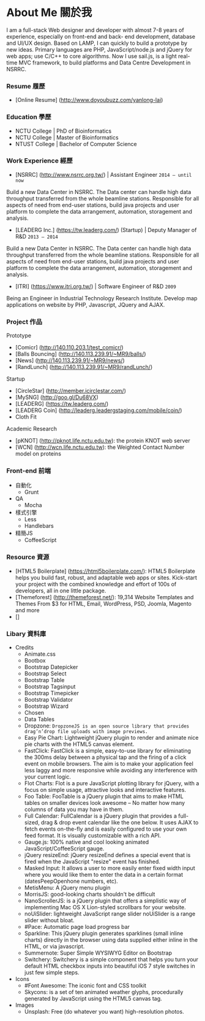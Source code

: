 # About Me 關於我
I am a full-stack Web designer and developer with almost 7-8 years of experience, especially on front-end and back- end development, database and UI/UX design. Based on LAMP, I can quickly to build a prototype by new ideas. Primary languages are PHP, JavaScript/node.js and jQuery for web apps; use C/C++ to core algorithms. Now I use sail.js, is a light real-time MVC framework, to build platforms and Data Centre Development in NSRRC.


### Resume 履歷  
 - [Online Resume] (http://www.doyoubuzz.com/yanlong-lai)

### Education 學歷
 - NCTU College | PhD of Bioinformatics  
 - NCTU College | Master of Bioinformatics  
 - NTUST College | Bachelor of Computer Science  

### Work Experience 經歷
 - [NSRRC] (http://www.nsrrc.org.tw/) | Assistant Engineer `2014 – until now`

 Build a new Data Center in NSRRC. The Data center can handle high data throughput transferred from the whole beamline stations. Responsible for all aspects of need from end-user stations, build java projects and user platform to complete the data arrangement, automation, storagement and analysis.  

- [LEADERG Inc.] (https://tw.leaderg.com/) (Startup) | Deputy Manager of R&D `2013 – 2014`  
 
 Build a new Data Center in NSRRC. The Data center can handle high data throughput transferred from the whole beamline stations. Responsible for all aspects of need from end-user stations, build java projects and user platform to complete the data arrangement, automation, storagement and analysis.


- [ITRI] (https://www.itri.org.tw/) | Software Engineer of R&D `2009`    
 
 Being an Engineer in Industrial Technology Research Institute. Develop map applications on website by PHP, Javascript, JQuery and AJAX.


### Project 作品
Prototype  

 - [Comicr] (http://140.110.203.1/test_comicr/)  
 - [Balls Bouncing] (http://140.113.239.91/~MR9/balls/)  
 - [News] (http://140.113.239.91/~MR9/news/)  
 - [RandLunch] (http://140.113.239.91/~MR9/randLunch/)  

Startup  

 - [CircleStar] (http://member.icirclestar.com/)  
 - [MySNG] (http://goo.gl/Du68VX)  
 - [LEADERG] (https://tw.leaderg.com/)  
 - [LEADERG Coin] (http://leaderg.leadergstaging.com/mobile/coin/)  
 - Cloth Fit  

Academic Research  

 - [pKNOT] (http://pknot.life.nctu.edu.tw): the protein KNOT web server
 - [WCN] (http://wcn.life.nctu.edu.tw): the Weighted Contact Number model on proteins


### Front-end 前端
 - 自動化
    - Grunt
 - QA
    - Mocha
 - 樣式引擎
    - Less
    - Handlebars
 - 精簡JS
    - CoffeeScript

### Resource 資源

 - [HTML5 Boilerplate] (https://html5boilerplate.com/): HTML5 Boilerplate helps you build fast, robust, and adaptable web apps or sites. Kick-start your project with the combined knowledge and effort of 100s of developers, all in one little package.
 - [Themeforest] (http://themeforest.net/): 19,314 Website Templates and Themes From $3 for HTML, Email, WordPress, PSD, Joomla, Magento and more
 - []

### Libary 資料庫
 - Credits
    - Animate.css
    - Bootbox
    - Bootstrap Datepicker
    - Bootstrap Select
    - Bootstrap Table
    - Bootstrap Tagsinput
    - Bootstrap Timepicker
    - Bootstrap Validator
    - Bootstrap Wizard
    - Chosen
    - Data Tables
    - Dropzone: `DropzoneJS is an open source library that provides drag’n’drop file uploads with image previews.`
    - Easy Pie Chart: Lightweight jQuery plugin to render and animate nice pie charts with the HTML5 canvas element.
    - FastClick: FastClick is a simple, easy-to-use library for eliminating the 300ms delay between a physical tap and the firing of a click event on mobile browsers. The aim is to make your application feel less laggy and more responsive while avoiding any interference with your current logic.
    - Flot Charts: Flot is a pure JavaScript plotting library for jQuery, with a focus on simple usage, attractive looks and interactive features.
    - Foo Table: FooTable is a jQuery plugin that aims to make HTML tables on smaller devices look awesome – No matter how many columns of data you may have in them.
    - Full Calendar: FullCalendar is a jQuery plugin that provides a full-sized, drag & drop event calendar like the one below. It uses AJAX to fetch events on-the-fly and is easily configured to use your own feed format. It is visually customizable with a rich API.
    - Gauge.js: 100% native and cool looking animated JavaScript/CoffeeScript gauge.
    - jQuery resizeEnd: jQuery resizeEnd defines a special event that is fired when the JavaScript "resize" event has finished.
    - Masked Input: It allows a user to more easily enter fixed width input where you would like them to enter the data in a certain format (dates<Plug>PeepOpenhone numbers, etc).
    - MetisMenu: A jQuery menu plugin
    - MorrisJS: good-looking charts shouldn't be difficult
    - NanoScrollerJS: is a jQuery plugin that offers a simplistic way of implementing Mac OS X Lion-styled scrollbars for your website.
    - noUiSlider: lightweight JavaScript range slider noUiSlider is a range slider without bloat.
    - #Pace: Automatic page load progress bar
    - Sparkline: This jQuery plugin generates sparklines (small inline charts) directly in the browser using data supplied either inline in the HTML, or via javascript.
    - Summernote: Super Simple WYSIWYG Editor on Bootstrap
    - Switchery: Switchery is a simple component that helps you turn your default HTML checkbox inputs into beautiful iOS 7 style switches in just few simple steps.
 - Icons
    - #Font Awesome: The iconic font and CSS toolkit
    - Skycons: is a set of ten animated weather glyphs, procedurally generated by JavaScript using the HTML5 canvas tag.
 - Images
    - Unsplash: Free (do whatever you want) high-resolution photos.

